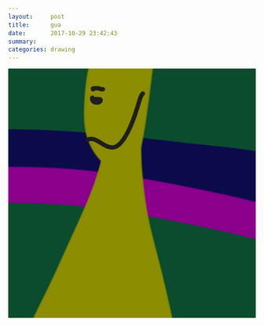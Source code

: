 ```yaml
---
layout:     post
title:      gua
date:       2017-10-29 23:42:43
summary:    
categories: drawing
---
```

![gua](/images/diary/gua.png "gua")
